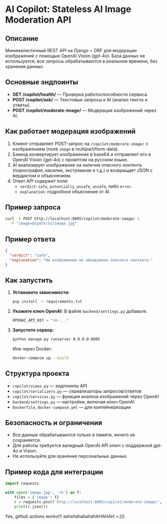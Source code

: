 # AI Copilot: Stateless AI Image Moderation API

## Описание

Минималистичный REST API на Django + DRF для модерации изображений с помощью OpenAI Vision (gpt-4o). База данных не используется, все запросы обрабатываются в реальном времени, без хранения данных.

## Основные эндпоинты

- **GET /copilot/health/** — Проверка работоспособности сервиса.
- **POST /copilot/ask/** — Текстовые запросы к AI (анализ текста и ответы).
- **POST /copilot/moderate-image/** — Модерация изображений через AI.

## Как работает модерация изображений

1. Клиент отправляет POST-запрос на `/copilot/moderate-image/` с изображением (поле `image` в multipart/form-data).
2. Бэкенд конвертирует изображение в base64 и отправляет его в OpenAI Vision (gpt-4o) с промптом на русском языке.
3. AI анализирует изображение на наличие опасного контента (порнография, насилие, экстремизм и т.д.) и возвращает JSON с вердиктом и объяснением.
4. Ответ API содержит поля:
   - `verdict`: `safe`, `potentially_unsafe`, `unsafe`, либо `error`.
   - `explanation`: подробное объяснение от AI.

## Пример запроса

```bash
curl -X POST http://localhost:8005/copilot/moderate-image/ \
  -F "image=@/path/to/image.jpg"
```

## Пример ответа

```json
{
  "verdict": "safe",
  "explanation": "На изображении не обнаружено опасного контента."
}
```

## Как запустить

1. **Установите зависимости:**
   ```bash
   pip install -r requirements.txt
   ```
2. **Укажите ключ OpenAI:**
   В файле `backend/settings.py` добавьте:
   ```python
   OPENAI_API_KEY = "sk-..."
   ```
3. **Запустите сервер:**
   ```bash
   python manage.py runserver 0.0.0.0:8005
   ```
   Или через Docker:
   ```bash
   docker-compose up --build
   ```

## Структура проекта

- `copilot/views.py` — эндпоинты API
- `copilot/serializers.py` — сериализаторы запросов/ответов
- `copilot/services.py` — функция анализа изображений через OpenAI
- `backend/settings.py` — настройки, включая ключ OpenAI
- `Dockerfile`, `docker-compose.yml` — для контейнеризации

## Безопасность и ограничения

- Все данные обрабатываются только в памяти, ничего не сохраняется.
- Для работы требуется валидный OpenAI API ключ с поддержкой gpt-4o и Vision.
- Не используйте для хранения персональных данных.

## Пример кода для интеграции

```python
import requests

with open('image.jpg', 'rb') as f:
    files = {'image': f}
    r = requests.post('http://localhost:8005/copilot/moderate-image/', files=files)
    print(r.json())
```

Yes, github actions works!!! ashshahahahahAHAHAH >:)))